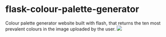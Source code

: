 # flask-colour-palette-generator
Colour palette generator website built with flash, that returns the ten most prevalent colours in the image uploaded by the user.
![](https://github.com/jennyscowcroft/flask-colour-palette-generator/blob/master/Colour%20Palette%20App.gif)
